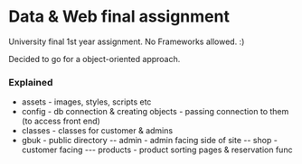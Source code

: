 # Data & Web final assignment
University final 1st year assignment. No Frameworks allowed. :) 

Decided to go for a object-oriented approach.

### Explained
- assets - images, styles, scripts etc
- config - db connection & creating objects - passing connection to them (to access front end)
- classes - classes for customer & admins
- gbuk - public directory
-- admin - admin facing side of site
-- shop - customer facing
--- products - product sorting pages & reservation func